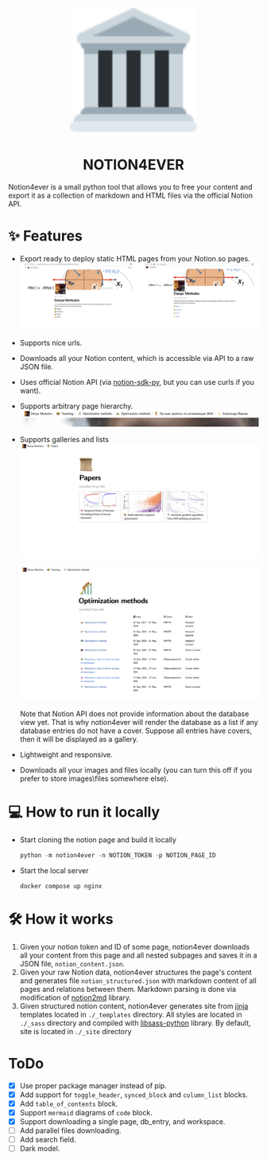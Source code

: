 <div align="center">
  <br>
  <img src="https://raw.githubusercontent.com/MerkulovDaniil/notion4ever/assets/cb.svg" width="256" alt="">
  <h1>NOTION4EVER</h1>
</div>

Notion4ever is a small python tool that allows you to free your content and export it as a collection of markdown and HTML files via the official Notion API.

# ✨ Features
* Export ready to deploy static HTML pages from your Notion.so pages.
    ![root_page](https://raw.githubusercontent.com/MerkulovDaniil/notion4ever/assets/root_page.png)
* Supports nice urls.
* Downloads all your Notion content, which is accessible via API to a raw JSON file. 
* Uses official Notion API (via [notion-sdk-py](https://github.com/ramnes/notion-sdk-py), but you can use curls if you want).
* Supports arbitrary page hierarchy.
    ![breadcrumb](https://raw.githubusercontent.com/MerkulovDaniil/notion4ever/assets/breadcrumb.png)
*  Supports galleries and lists
    ![gallery](https://raw.githubusercontent.com/MerkulovDaniil/notion4ever/assets/gallery.png)

    ![list](https://raw.githubusercontent.com/MerkulovDaniil/notion4ever/assets/list.png)

    Note that Notion API does not provide information about the database view yet. That is why notion4ever will render the database as a list if any database entries do not have a cover. Suppose all entries have covers, then it will be displayed as a gallery.
* Lightweight and responsive.
* Downloads all your images and files locally (you can turn this off if you prefer to store images\files somewhere else).

# 💻 How to run it locally
- Start cloning the notion page and build it locally
    ```python
    python -m notion4ever -n NOTION_TOKEN -p NOTION_PAGE_ID
    ```
- Start the local server
    ```
    docker compose up nginx
    ```

# 🛠 How it works
1. Given your notion token and ID of some page, notion4ever downloads all your content from this page and all nested subpages and saves it in a JSON file, `notion_content.json`.
2. Given your raw Notion data, notion4ever structures the page's content and generates file `notion_structured.json` with markdown content of all pages and relations between them. Markdown parsing is done via modification of [notion2md](https://github.com/echo724/notion2md) library.
3. Given structured notion content, notion4ever generates site from [jinja](https://github.com/pallets/jinja/) templates located in `./_templates` directory. All styles are located in `./_sass` directory and compiled with [libsass-python](https://github.com/sass/libsass-python) library. By default, site is located in `./_site` directory

# ToDo
- [x] Use proper package manager instead of pip.
- [x] Add support for `toggle_header`, `synced_block` and `column_list` blocks.
- [x] Add `table_of_contents` block.
- [x] Support `mermaid` diagrams of `code` block.
- [x] Support downloading a single page, db_entry, and workspace. 
- [ ] Add parallel files downloading.
- [ ] Add search field. 
- [ ] Dark model.